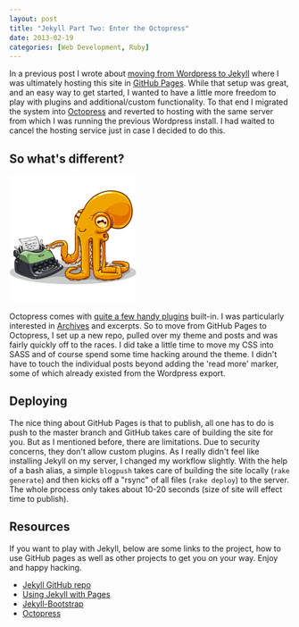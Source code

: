 ```yaml
---
layout: post
title: "Jekyll Part Two: Enter the Octopress"
date: 2013-02-19
categories: [Web Development, Ruby]
---
```

In a previous post I wrote about [moving from Wordpress to Jekyll](/2012/12/hello-jekyll/) where I was ultimately hosting this site in [GitHub Pages](http://pages.github.com/). While that setup was great, and an easy way to get started, I wanted to have a little more freedom to play with plugins and additional/custom functionality. To that end I migrated the system into [Octopress](http://octopress.org/) and reverted to hosting with the same server from which I was running the previous Wordpress install. I had waited to cancel the hosting service just in case I decided to do this.<!-- more -->

## So what's different?

<img class="alignright noborder" alt="Octopress Logo" title="Octopress Logo" src="/images/2013/octopress.png">

Octopress comes with [quite a few handy plugins](http://octopress.org/docs/blogging/plugins/) built-in. I was particularly interested in [Archives](/archives/) and excerpts. So to move from GitHub Pages to Octopress, I set up a new repo, pulled over my theme and posts and was fairly quickly off to the races. I did take a little time to move my CSS into SASS and of course spend some time hacking around the theme. I didn't have to touch the individual posts beyond adding the 'read more' marker, some of which already existed from the Wordpress export.

## Deploying

The nice thing about GitHub Pages is that to publish, all one has to do is push to the master branch and GitHub takes care of building the site for you. But as I mentioned before, there are limitations. Due to security concerns, they don't allow custom plugins. As I really didn't feel like installing Jekyll on my server, I changed my workflow slightly. With the help of a bash alias, a simple `blogpush` takes care of building the site locally (`rake generate`) and then kicks off a "rsync" of all files (`rake deploy`) to the server. The whole process only takes about 10-20 seconds (size of site will effect time to publish).

## Resources

If you want to play with Jekyll, below are some links to the project, how to use GitHub pages as well as other projects to get you on your way. Enjoy and happy hacking.

- [Jekyll GitHub repo](https://github.com/mojombo/jekyll)
- [Using Jekyll with Pages](https://help.github.com/articles/using-jekyll-with-pages)
- [Jekyll-Bootstrap](http://jekyllbootstrap.com/)
- [Octopress](http://octopress.org/)